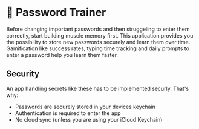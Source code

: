 # 🔑 Password Trainer

Before changing important passwords and then struggeling to enter them correctly, start building muscle memory first.
This application provides you the possibility to store new passwords securely and learn them over time.
Gamification like success rates, typing time tracking and daily prompts to enter a password help you learn them faster.

## Security
An app handling secrets like these has to be implemented securly. That's why:

- Passwords are securely stored in your devices keychain
- Authentication is required to enter the app
- No cloud sync (unless you are using your iCloud Keychain)
